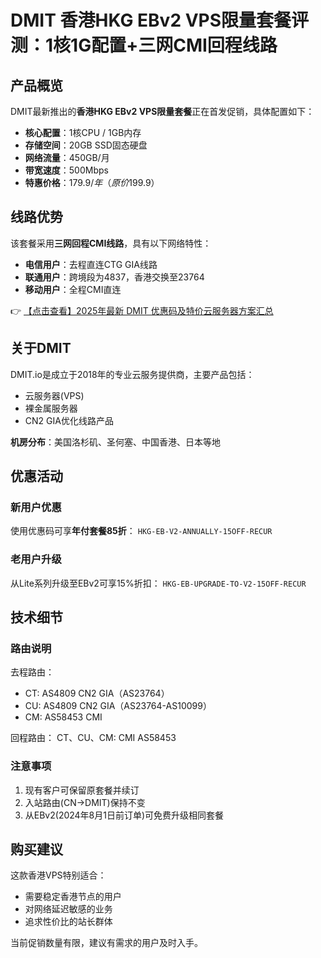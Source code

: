 # DMIT 香港HKG EBv2 VPS限量套餐评测：1核1G配置+三网CMI回程线路

## 产品概览

DMIT最新推出的**香港HKG EBv2 VPS限量套餐**正在首发促销，具体配置如下：

- **核心配置**：1核CPU / 1GB内存
- **存储空间**：20GB SSD固态硬盘
- **网络流量**：450GB/月
- **带宽速度**：500Mbps
- **特惠价格**：$179.9/年（原价$199.9）

## 线路优势

该套餐采用**三网回程CMI线路**，具有以下网络特性：

- **电信用户**：去程直连CTG GIA线路
- **联通用户**：跨境段为4837，香港交换至23764
- **移动用户**：全程CMI直连

👉 [【点击查看】2025年最新 DMIT 优惠码及特价云服务器方案汇总](https://bit.ly/dmit_coupon)

## 关于DMIT

DMIT.io是成立于2018年的专业云服务提供商，主要产品包括：

- 云服务器(VPS)
- 裸金属服务器
- CN2 GIA优化线路产品

**机房分布**：美国洛杉矶、圣何塞、中国香港、日本等地

## 优惠活动

### 新用户优惠
使用优惠码可享**年付套餐85折**：
`HKG-EB-V2-ANNUALLY-15OFF-RECUR`

### 老用户升级
从Lite系列升级至EBv2可享15%折扣：
`HKG-EB-UPGRADE-TO-V2-15OFF-RECUR`

## 技术细节

### 路由说明

去程路由：
- CT: AS4809 CN2 GIA（AS23764）
- CU: AS4809 CN2 GIA（AS23764-AS10099）
- CM: AS58453 CMI

回程路由：
CT、CU、CM: CMI AS58453

### 注意事项
1. 现有客户可保留原套餐并续订
2. 入站路由(CN->DMIT)保持不变
3. 从EBv2(2024年8月1日前订单)可免费升级相同套餐

## 购买建议

这款香港VPS特别适合：
- 需要稳定香港节点的用户
- 对网络延迟敏感的业务
- 追求性价比的站长群体

当前促销数量有限，建议有需求的用户及时入手。